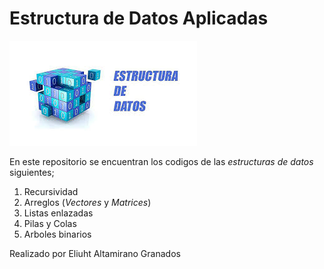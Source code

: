 # Estructura de Datos  Aplicadas

![Imagen estrucutra de datos](./img/images.jpeg)

En este repositorio se encuentran los codigos de las *estructuras de datos* siguientes;

1. Recursividad
1. Arreglos (_Vectores_ y _Matrices_)
1. Listas enlazadas
1. Pilas y Colas
1. Arboles binarios

Realizado por Eliuht Altamirano Granados
